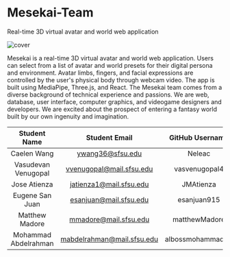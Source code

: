 # Mesekai-Team
Real-time 3D virtual avatar and world web application


![cover](https://user-images.githubusercontent.com/16488695/174317905-ae09b789-50f1-4802-b85d-e93fe85b5372.png)

Mesekai is a real-time 3D virtual avatar and world web application. Users can select from a list of avatar and world presets for their digital persona and environment. Avatar limbs, fingers, and facial expressions are controlled by the user's physical body through webcam video. The app is built using MediaPipe, Three.js, and React. The Mesekai team comes from a diverse background of technical experience and passions. We are web, database, user interface, computer graphics, and videogame designers and developers. We are excited about the prospect of entering a fantasy world built by our own ingenuity and imagination.

| Student Name         | Student Email              | GitHub Username  |
|    :---:             |     :---:                  |     :---:        |
| Caelen Wang          | ywang36@sfsu.edu           | Neleac           |
| Vasudevan Venugopal  | vvenugopal@mail.sfsu.edu   | vasvenugopal4    |
| Jose Atienza         | jatienza1@mail.sfsu.edu    | JMAtienza        |
| Eugene San Juan      | esanjuan@mail.sfsu.edu     | esanjuan915      |
| Matthew Madore       | mmadore@mail.sfsu.edu      | matthewMadore    |
| Mohammad Abdelrahman | mabdelrahman@mail.sfsu.edu | albossmohammad83 |

